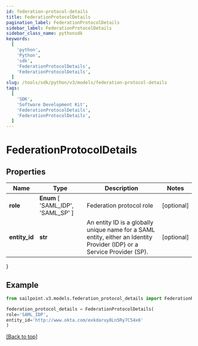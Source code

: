 ```yaml
---
id: federation-protocol-details
title: FederationProtocolDetails
pagination_label: FederationProtocolDetails
sidebar_label: FederationProtocolDetails
sidebar_class_name: pythonsdk
keywords:
  [
    'python',
    'Python',
    'sdk',
    'FederationProtocolDetails',
    'FederationProtocolDetails',
  ]
slug: /tools/sdk/python/v3/models/federation-protocol-details
tags:
  [
    'SDK',
    'Software Development Kit',
    'FederationProtocolDetails',
    'FederationProtocolDetails',
  ]
---
```


# FederationProtocolDetails

## Properties

| Name | Type | Description | Notes |
| --- | --- | --- | --- |
| **role** | **Enum** [ 'SAML_IDP', 'SAML_SP' ] | Federation protocol role | [optional] |
| **entity_id** | **str** | An entity ID is a globally unique name for a SAML entity, either an Identity Provider (IDP) or a Service Provider (SP). | [optional] |

}

## Example

```python
from sailpoint.v3.models.federation_protocol_details import FederationProtocolDetails

federation_protocol_details = FederationProtocolDetails(
role='SAML_IDP',
entity_id='http://www.okta.com/exkdaruy8Ln5Ry7C54x6'
)

```

[[Back to top]](#)
